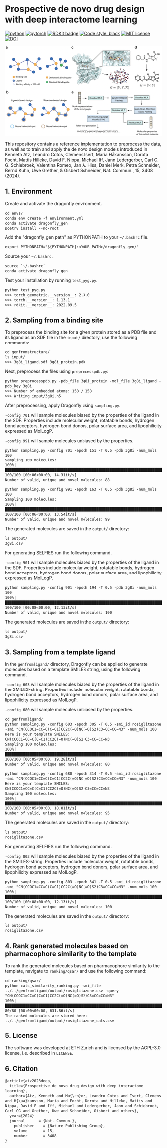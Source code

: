 # Prospective de novo drug design with deep interactome learning

[![python](https://img.shields.io/badge/Python-3.8-3776AB.svg?style=flat&logo=python&logoColor=yellow)](https://www.python.org)
[![pytorch](https://img.shields.io/badge/PyTorch-1.13.1-EE4C2C.svg?style=flat&logo=pytorch)](https://pytorch.org)
[![RDKit badge](https://img.shields.io/badge/Powered%20by-RDKit-3838ff.svg?logo=data:image/png;base64,iVBORw0KGgoAAAANSUhEUgAAABAAAAAQBAMAAADt3eJSAAAABGdBTUEAALGPC/xhBQAAACBjSFJNAAB6JgAAgIQAAPoAAACA6AAAdTAAAOpgAAA6mAAAF3CculE8AAAAFVBMVEXc3NwUFP8UPP9kZP+MjP+0tP////9ZXZotAAAAAXRSTlMAQObYZgAAAAFiS0dEBmFmuH0AAAAHdElNRQfmAwsPGi+MyC9RAAAAQElEQVQI12NgQABGQUEBMENISUkRLKBsbGwEEhIyBgJFsICLC0iIUdnExcUZwnANQWfApKCK4doRBsKtQFgKAQC5Ww1JEHSEkAAAACV0RVh0ZGF0ZTpjcmVhdGUAMjAyMi0wMy0xMVQxNToyNjo0NyswMDowMDzr2J4AAAAldEVYdGRhdGU6bW9kaWZ5ADIwMjItMDMtMTFUMTU6MjY6NDcrMDA6MDBNtmAiAAAAAElFTkSuQmCC)](https://www.rdkit.org/)
[![Code style: black](https://img.shields.io/badge/code%20style-black-000000.svg)](https://github.com/psf/black)
[![MIT license](https://img.shields.io/badge/LICENSE-AGPL--3.0-ff69b4)](https://lbesson.mit-license.org/)
[![DOI](https://img.shields.io/badge/DOI-10.1038/s41557--023--01360--5-green)](https://doi.org/10.1038/s41467-024-47613-w)

![](dragonfly_gen/imgs/Figure1.png)

This repository contains a reference implementation to preprocess the data, as well as to train and apply the de novo design models introduced in Kenneth Atz, Leandro Cotos, Clemens Isert, Maria Håkansson, Dorota Focht, Mattis Hilleke, David F. Nippa, Michael Iff, Jann Ledergerber, Carl C. G. Schiebroek, Valentina Romeo, Jan A. Hiss, Daniel Merk, Petra Schneider, Bernd Kuhn, Uwe Grether, & Gisbert Schneider, Nat. Commun., 15, 3408 (2024). 

## 1. Environment
Create and activate the dragonfly environment. 

```
cd envs/
conda env create -f environment.yml
conda activate dragonfly_gen
poetry install --no-root
```

Add the "dragonfly_gen path" as PYTHONPATH to your `~/.bashrc` file. 

```
export PYTHONPATH="${PYTHONPATH}:<YOUR_PATH>/dragonfly_gen/"
```

Source your `~/.bashrc`.

```
source `~/.bashrc`
conda activate dragonfly_gen
```

Test your installation by running `test_pyg.py`.

```
python test_pyg.py 
>>> torch_geometric.__version__: 2.3.0
>>> torch.__version__: 1.13.1
>>> rdkit.__version__: 2022.09.5
```

## 2. Sampling from a binding site

To preprocess the binding site for a given protein stored as a PDB file and its ligand as an SDF file in the `input/` directory, use the following commands:

```
cd genfromstructure/
ls input/
>>> 3g8i_ligand.sdf 3g8i_protein.pdb
```

Next, preprocess the files using `preprocesspdb.py`:
```
python preprocesspdb.py -pdb_file 3g8i_protein -mol_file 3g8i_ligand -pdb_key 3g8i
>>> Number of embedded atoms: 158 / 158
>>> Writing input/3g8i.h5
```

After preprocessing, apply Dragonfly using `sampling.py`.

`-config 701` will sample molecules biased by the properties of the ligand in the SDF. Properties include molecular weight, rotatable bonds, hydrogen bond acceptors, hydrogen bond donors, polar surface area, and lipophilicity expressed as MolLogP.

`-config 991` will sample molecules unbiased by the properties. 
```
python sampling.py -config 701 -epoch 151 -T 0.5 -pdb 3g8i -num_mols 100
Sampling 100 molecules:
100%|██████████████████████████████████████████████████████████████████████████████████████████████████████████████████████|  100/100 [00:06<00:00, 14.31it/s]
Number of valid, unique and novel molecules: 88
```

```
python sampling.py -config 991 -epoch 163 -T 0.5 -pdb 3g8i -num_mols 100
Sampling 100 molecules:
100%|██████████████████████████████████████████████████████████████████████████████████████████████████████████████████████|  100/100 [00:06<00:00, 13.54it/s]
Number of valid, unique and novel molecules: 99
```

The generated molecules are saved in the `output/` directory:
```
ls output/
3g8i.csv
```

For generating SELFIES run the following command.

`-config 901` will sample molecules biased by the properties of the ligand in the SDF. Properties include molecular weight, rotatable bonds, hydrogen bond acceptors, hydrogen bond donors, polar surface area, and lipophilicity expressed as MolLogP.
```
python sampling.py -config 901 -epoch 194 -T 0.5 -pdb 3g8i -num_mols 100
100%|██████████████████████████████████████████████████████████████████████████████████████████████████████████████████████|  100/100 [00:08<00:00, 12.13it/s]
Number of valid, unique and novel molecules: 100
```

The generated molecules are saved in the `output/` directory:
```
ls output/
3g8i.csv
```

## 3. Sampling from a template ligand

In the `genfromligand/` directory, Dragonfly can be applied to generate molecules based on a template SMILES string, using the following command.

`-config 603` will sample molecules biased by the properties of the ligand in the SMILES-string. Properties include molecular weight, rotatable bonds, hydrogen bond acceptors, hydrogen bond donors, polar surface area, and lipophilicity expressed as MolLogP.

`-config 680` will sample molecules unbiased by the properties. 
```
cd genfromligand/
python sampling.py -config 603 -epoch 305 -T 0.5 -smi_id rosiglitazone -smi "CN(CCOC1=CC=C(C=C1)CC2C(=O)NC(=O)S2)C3=CC=CC=N3" -num_mols 100
Here is your template SMILES: CN(CCOC1=CC=C(C=C1)CC2C(=O)NC(=O)S2)C3=CC=CC=N3
Sampling 100 molecules:
100%|██████████████████████████████████████████████████████████████████████████████████████████████████████████████████████|  100/100 [00:05<00:00, 19.28it/s]
Number of valid, unique and novel molecules: 80
```

```
python sampling.py -config 680 -epoch 314 -T 0.5 -smi_id rosiglitazone -smi "CN(CCOC1=CC=C(C=C1)CC2C(=O)NC(=O)S2)C3=CC=CC=N3" -num_mols 100
Here is your template SMILES: CN(CCOC1=CC=C(C=C1)CC2C(=O)NC(=O)S2)C3=CC=CC=N3
Sampling 100 molecules:
100%|█████████████████████████████████████████████████████████████████████████████████████████████████████████████████████████████| 100/100 [00:05<00:00, 18.81it/s]
Number of valid, unique and novel molecules: 95
```

The generated molecules are saved in the `output/` directory:
```
ls output/
rosiglitazone.csv
```

For generating SELFIES run the following command.

`-config 803` will sample molecules biased by the properties of the ligand in the SMILES-string. Properties include molecular weight, rotatable bonds, hydrogen bond acceptors, hydrogen bond donors, polar surface area, and lipophilicity expressed as MolLogP.
```
python sampling.py -config 803 -epoch 341 -T 0.5 -smi_id rosiglitazone -smi "CN(CCOC1=CC=C(C=C1)CC2C(=O)NC(=O)S2)C3=CC=CC=N3" -num_mols 100
100%|██████████████████████████████████████████████████████████████████████████████████████████████████████████████████████|  100/100 [00:08<00:00, 12.13it/s]
Number of valid, unique and novel molecules: 100
```


The generated molecules are saved in the `output/` directory:
```
ls output/
rosiglitazone.csv
```


## 4. Rank generated molecules based on pharmacophore similarity to the template

To rank the generated molecules based on pharmacophore similarity to the template, navigate to `ranking/qsar/` and use the following command:
```
cd ranking/qsar/
python cats_similarity_ranking.py -smi_file ../../genfromligand/output/rosiglitazone.csv -query "CN(CCOC1=CC=C(C=C1)CC2C(=O)NC(=O)S2)C3=CC=CC=N3"
100%|███████████████████████████████████████████████████████████████████████████████████████████████████████████████████████████████████████████████████████████████| 80/80 [00:00<00:00, 631.86it/s]
The ranked molecules are stored here: ../../genfromligand/output/rosiglitazone_cats.csv
```

## 5. License
The software was developed at ETH Zurich and is licensed by the AGPL-3.0 license, i.e. described in `LICENSE`.

## 6. Citation
```
@article{atz2023deep,
  title={Prospective de novo drug design with deep interactome learning},
  author={Atz, Kenneth and Mu{\~n}oz, Leandro Cotos and Isert, Clemens and H{\aa}kansson, Maria and Focht, Dorota and Hilleke, Mattis and Nippa, David F and Iff, Michael and Ledergerber, Jann and Schiebroek, Carl CG and Grether, Uwe and Schneider, Gisbert and others},
  year={2024}
  journal      = {Nat. Commun.},
	publisher    = {Nature Publishing Group},
	volume       = 15,
	number       = 3408
}
```


